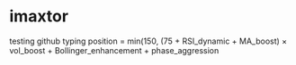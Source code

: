 # imaxtor
testing github
typing
position = min(150, 
    (75 + RSI_dynamic + MA_boost) 
    × vol_boost 
    + Bollinger_enhancement 
    + phase_aggression 
    
